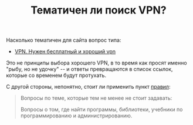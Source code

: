 ﻿---
title: "Тематичен ли поиск VPN?"
se.owner.user_id: 213987
se.owner.display_name: "A K"
se.owner.link: "https://ru.meta.stackoverflow.com/users/213987/a-k"
se.link: "https://ru.meta.stackoverflow.com/questions/10018/%d0%a2%d0%b5%d0%bc%d0%b0%d1%82%d0%b8%d1%87%d0%b5%d0%bd-%d0%bb%d0%b8-%d0%bf%d0%be%d0%b8%d1%81%d0%ba-vpn"
se.question_id: 10018
se.post_type: question
---
<p>Насколько тематичен для сайта вопрос типа:</p>

<ul>
<li><a href="https://ru.stackoverflow.com/q/1069408/213987">VPN. Нужен бесплатный и хороший vpn</a></li>
</ul>

<p>Это не принципы выбора хорошего VPN, в то время как просят именно "рыбу, но не удочку" -- и ответы превращаются в список ссылок, которые со временем будут протухать.</p>

<p>С другой стороны, непонятно, стоит ли применить пункт <a href="https://ru.stackoverflow.com/help/on-topic">правил</a>:</p>

<blockquote>
  <p>Вопросы по теме, которые тем не менее не стоит задавать:</p>
  
  <p>Вопросы о том, где найти программы, библиотеки, учебники по
  программированию и администрированию.</p>
</blockquote>
